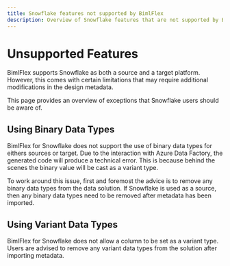 ```yaml
---
title: Snowflake features not supported by BimlFlex
description: Overview of Snowflake features that are not supported by BimlFlex
---
```

# Unsupported Features

BimlFlex supports Snowflake as both a source and a target platform. However, this comes with certain limitations that may require additional modifications in the design metadata.

This page provides an overview of exceptions that Snowflake users should be aware of.

## Using Binary Data Types

BimlFlex for Snowflake does not support the use of binary data types for eithers sources or target. Due to the interaction with Azure Data Factory, the generated code will produce a technical error. This is because behind the scenes the binary value will be cast as a variant type.

To work around this issue, first and foremost the advice is to remove any binary data types from the data solution. If Snowflake is used as a source, then any binary data types need to be removed after metadata has been imported.

## Using Variant Data Types

BimlFlex for Snowflake does not allow a column to be set as a variant type. Users are advised to remove any variant data types from the solution after importing metadata.